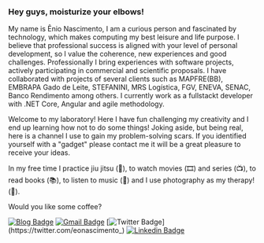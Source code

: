 ### Hey guys, moisturize your elbows!
My name is Ênio Nascimento, I am a curious person and fascinated by technology, which makes computing my best leisure and life purpose.
I believe that professional success is aligned with your level of personal development, so I value the coherence, new experiences and good challenges.
Professionally I bring experiences with software projects, actively participating in commercial and scientific proposals.
I have collaborated with projects of several clients such as MAPFRE(BB), EMBRAPA Gado de Leite, STEFANINI, MRS Logística, FGV, ENEVA, SENAC, Banco Rendimento among others.
I currently work as a fullstackt developer with .NET Core, Angular and agile methodology.


Welcome to my laboratory! Here I have fun challenging my creativity and I end up learning how not to do some things!
Joking aside, but being real, here is a channel I use to gain my problem-solving scars.
If you identified yourself with a "gadget" please contact me it will be a great pleasure to receive your ideas.

In my free time I practice jiu jitsu (👘),
to watch movies (🎞️) and series (📺),
to read books (📚),
to listen to music (🎵) and I use photography as my therapy!(📸).

Would you like some coffee?

[![Blog Badge](https://img.shields.io/badge/-Medium-12100E?style=flat-square&labelColor=12100E&logo=Medium&logoColor=white&link=https://medium.com/@eonascimento)](https://medium.com/@eonascimento)
[![Gmail Badge](https://img.shields.io/badge/-Gmail-c14438?style=flat-square&logo=Gmail&logoColor=white&link=mailto:enio.eon@gmail.com)](mailto:enio.eon@gmail.com/)
[![Twitter Badge](https://img.shields.io/badge/-Twitter-1ca0f1?style=flat-square&labelColor=1ca0f1&logo=twitter&logoColor=white&link=https://twitter.com/eonascimento_)](https://twitter.com/eonascimento_)
[![Linkedin Badge](https://img.shields.io/badge/-LinkedIn-blue?style=flat-square&logo=Linkedin&logoColor=white&link=https://www.linkedin.com/in/felipefialho)](https://www.linkedin.com/in/enionascimento)
